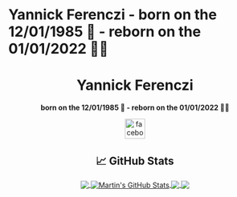# Yannick Ferenczi - born on the 12/01/1985 🐥 - reborn on the 01/01/2022 👨‍💻


<div align="center">

# Yannick Ferenczi

**born on the 12/01/1985 🐥 - reborn on the 01/01/2022 👨‍💻**

<img src="https://www.vectorlogo.zone/logos/facebook/facebook-official.svg" alt="facebook" width="40" height="40"/>

  ## &#x1f4c8; GitHub Stats

<a href="https://github.com/yannickferenczi/yannickferenczi">
  <img align="center" src="https://github-readme-stats.vercel.app/api/top-langs/?username=yannickferenczi&hide=java,html,tex&title_color=ffffff&text_color=c9cacc&icon_color=2bbc8a&bg_color=1d1f21&langs_count=3" />
</a>
<a href="https://github.com/yannickferenczi/yannickferenczi">
  <img align="center" src="https://github-readme-stats.vercel.app/api?username=yannickferenczi&show_icons=true&line_height=27&count_private=true&title_color=ffffff&text_color=c9cacc&icon_color=2bbc8a&bg_color=1d1f21" alt="Martin's GitHub Stats" />
</a>

<a href="https://github.com/yannickferenczi/tile-loader">
  <img align="center" src="https://github-readme-stats.vercel.app/api/pin/?username=yannickferenczi&repo=tile-loader&title_color=ffffff&text_color=c9cacc&icon_color=2bbc8a&bg_color=1d1f21" />
</a>


<a href="https://github.com/yannickferenczi/toggle-switch-testing">
  <img align="center" src="https://github-readme-stats.vercel.app/api/pin/?username=yannickferenczi&repo=toggle-switch-testing&title_color=ffffff&text_color=c9cacc&icon_color=2bbc8a&bg_color=1d1f21" />
</a>    
